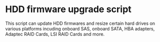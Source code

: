 #  HDD firmware upgrade script

This script can update HDD firmwares and resize certain hard drives on various platforms incuding onboard SAS, onboard SATA, HBA adapters, Adaptec RAID Cards, LSI RAID Cards and more.
